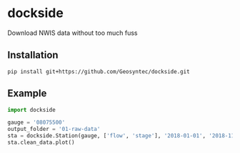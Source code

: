 # dockside
Download NWIS data without too much fuss

## Installation

```
pip install git+https://github.com/Geosyntec/dockside.git
```

## Example

```python
import dockside

gauge = '08075500'
output_folder = '01-raw-data'
sta = dockside.Station(gauge, ['flow', 'stage'], '2018-01-01', '2018-11-24', '01-raw-data')
sta.clean_data.plot()
```
